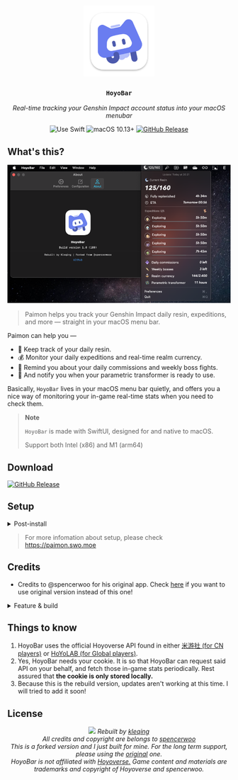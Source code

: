 <div align="center">
  <img src="Assets/logo.png" alt="logo" width="160" height="160" />
  <h3><code>HoyoBar</code></h3>
  <p><em>Real-time tracking your Genshin Impact account status into your macOS menubar</em></p>

  <img src="https://img.shields.io/badge/uses-SwiftUI-f05138?labelColor=282c34&logo=swift" alt="Use Swift" />
  <img src="https://img.shields.io/badge/macOS-10.13+-49be25?labelColor=282c34&logo=apple" alt="macOS 10.13+" />
  <a href="https://github.com/kleqing/HoyoBar/releases/latest"><img src="https://img.shields.io/github/v/release/kleqing/HoyoBar?labelColor=282c34&logo=GitHub" alt="GitHub Release" /></a>
</div>

## What's this?

![screenshot](Assets/scr.png)

> Paimon helps you track your Genshin Impact daily resin, expeditions, and more — straight in your macOS menu bar.

Paimon can help you —

* 🌙 Keep track of your daily resin.
* 💰 Monitor your daily expeditions and real-time realm currency.
* 🏁 Remind you about your daily commissions and weekly boss fights.
* 🍯 And notify you when your parametric transformer is ready to use.

Basically, `HoyoBar` lives in your macOS menu bar quietly, and offers you a nice way of monitoring your in-game real-time stats when you need to check them.

> **Note**
>
> `HoyoBar` is made with SwiftUI, designed for and native to macOS.
>
> Support both Intel (x86) and M1 (arm64)

## Download

[![GitHub Release](https://img.shields.io/github/v/release/kleqing/HoyoBar?labelColor=282c34&logo=GitHub&style=for-the-badge)](https://github.com/kleqing/HoyoBar/releases/latest)

## Setup

<details> <summary>Post-install</summary>
<br>

> Open `.dmg` file, copy `HoyoBar.app` to /Application
>
> Open `HoyoBar.app`
>
> In menubar, press the `-/160` and press `Preferences` - `Configuration`
>
> Open [Chrome](https://www.google.com/chrome) and go to [HoyoLab](https://www.hoyolab.com)
>
> Open DevTools and go to `Console` tab, then type `document.cookie` and Enter
>
> Copy cookie and paste it to `HoyoBar`, then press `Test config`
>
> 👍 Enjoy! 
>
</details>

> For more infomation about setup, please check https://paimon.swo.moe

## Credits

* Credits to @spencerwoo for his original app. Check [here](https://github.com/spencerwooo/PaimonMenuBar) if you want to use original version instead of this one!

<details>
<summary>Feature & build</summary>

### Features

* [x] Start at login.
* [x] Complie using target 10.13 instead of 11.0+.
* [x] Supported both Intel and M1 Macs.
* [x] Support English, Chinese and Vietnamese.
* [x] Using HoyoLab icon instead of HuTao icon (I love original icon than Hu Tao icon although I got her at 2.2 because I want to make some people think that it's 'HoyoLab Lite')
* [x] Code-sign and publish as `.dmg`
* [x] Custom website and help for acquiring the cookie.
* [x] Support for cn and global genshin accounts (米游社 and hoyolab).
*  ~~[ ] Check for update and auto updates~~

### Build

* Using Xcode 13, Swift 5.5 and SDK 10.13.
* App icon was built from Apple icon template for Adobe Photoshop.
* Using DropDMG to create `.dmg` file.

</details>

## Things to know

1. HoyoBar uses the official Hoyoverse API found in either [米游社 (for CN players)](https://bbs.mihoyo.com/ys/) or [HoYoLAB (for Global players)](https://www.hoyolab.com/home).
2. Yes, HoyoBar needs your cookie. It is so that HoyoBar can request said API on your behalf, and fetch those in-game stats periodically. Rest assured that **the cookie is only stored locally.**
3. Because this is the rebuild version, updates aren't working at this time. I will tried to add it soon!


## License

<div align="center">
  <img src="Assets/footer.png" />
  <em>Rebuilt by <a href="https://github.com/kleqing">kleqing</a><br>All credits and copyright are belongs to <a href="https://spencerwoo.com">spencerwoo</a></em>
  <br>
  <em>This is a forked version and I just built for mine. For the long term support, please using the <a href="https://github.com/spencerwooo/PaimonMenuBar">original</a> one.</em>
  <br>
  <em>HoyoBar is not affiliated with <a href="https://www.hoyoverse.com">Hoyoverse.</a> Game content and materials are trademarks and copyright of Hoyoverse and spencerwoo.</em>
</div>

